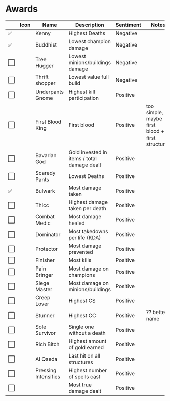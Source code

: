 # Awards

|     | Icon | Name                 | Description                                 | Sentiment | Notes                                            |
| --- | ---- | -------------------- | ------------------------------------------- | --------- | ------------------------------------------------ |
| ✅  |      | Kenny                | Highest Deaths                              | Negative  |
| ✅  |      | Buddhist             | Lowest champion damage                      | Negative  |
| ⬜  |      | Tree Hugger          | Lowest minions/buildings damage             | Negative  |
| ⬜  |      | Thrift shopper       | Lowest value full build                     | Negative  |
| ⬜  |      | Underpants Gnome     | Highest kill participation                  | Positive  |
| ⬜  |      | First Blood King     | First blood                                 | Positive  | too simple, maybe first blood + first structure? |
| ⬜  |      | Bavarian God         | Gold invested in items / total damage dealt | Positive  |
| ⬜  |      | Scaredy Pants        | Lowest Deaths                               | Positive  |
| ✅  |      | Bulwark              | Most damage taken                           | Positive  |
| ⬜  |      | Thicc                | Highest damage taken per death              | Positive  |
| ⬜  |      | Combat Medic         | Most damage healed                          | Positive  |
| ⬜  |      | Dominator            | Most takedowns per life (KDA)               | Positive  |
| ⬜  |      | Protector            | Most damage prevented                       | Positive  |
| ⬜  |      | Finisher             | Most kills                                  | Positive  |
| ⬜  |      | Pain Bringer         | Most damage on champions                    | Positive  |
| ⬜  |      | Siege Master         | Most damage on minions/buildings            | Positive  |
| ⬜  |      | Creep Lover          | Highest CS                                  | Positive  |
| ⬜  |      | Stunner              | Highest CC                                  | Positive  | ?? better name                                   |
| ⬜  |      | Sole Survivor        | Single one without a death                  | Positive  |
| ⬜  |      | Rich Bitch           | Highest amount of gold earned               | Positive  |
| ⬜  |      | Al Qaeda             | Last hit on all structures                  | Positive  |
| ⬜  |      | Pressing Intensifies | Highest number of spells cast               | Positive  |
| ⬜  |      |                      | Most true damage dealt                      | Positive  |
